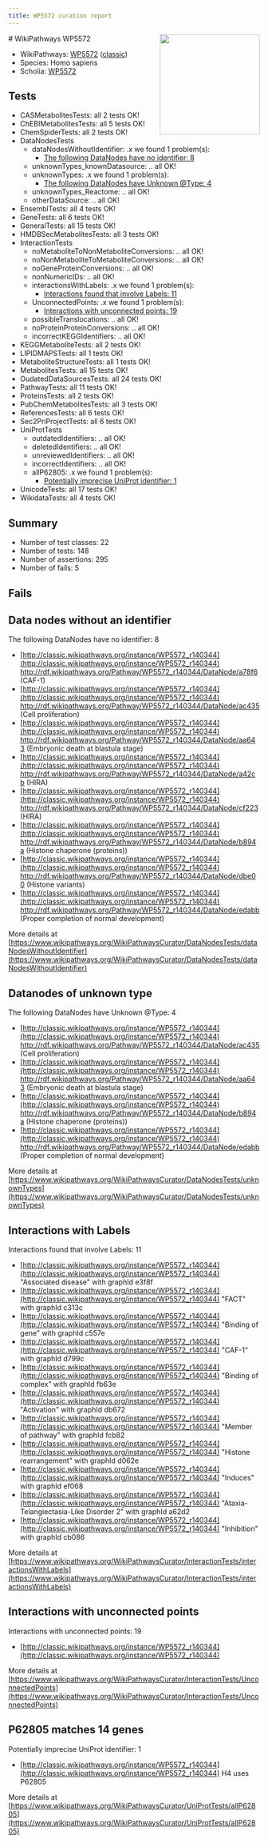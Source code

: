```yaml
---
title: WP5572 curation report
---
```


<img style="float: right; width: 200px" src="https://upload.wikimedia.org/wikipedia/commons/thumb/8/83/Wplogo_with_text_500.png/640px-Wplogo_with_text_500.png" />
# WikiPathways WP5572

* WikiPathways: [WP5572](https://wikipathways.org/pathways/WP5572) ([classic](https://classic.wikipathways.org/instance/WP5572))
* Species: Homo sapiens
* Scholia: [WP5572](https://scholia.toolforge.org/wikipathways/WP5572)
## Tests
* CASMetabolitesTests: all 2 tests OK!
* ChEBIMetabolitesTests: all 5 tests OK!
* ChemSpiderTests: all 2 tests OK!
* DataNodesTests
    * dataNodesWithoutIdentifier: .x we found 1 problem(s):
        * [The following DataNodes have no identifier: 8](#d2d32fa7)
    * unknownTypes_knownDatasource: .. all OK!
    * unknownTypes: .x we found 1 problem(s):
        * [The following DataNodes have Unknown @Type: 4](#839973e2)
    * unknownTypes_Reactome: .. all OK!
    * otherDataSource: .. all OK!
* EnsemblTests: all 4 tests OK!
* GeneTests: all 6 tests OK!
* GeneralTests: all 15 tests OK!
* HMDBSecMetabolitesTests: all 3 tests OK!
* InteractionTests
    * noMetaboliteToNonMetaboliteConversions: .. all OK!
    * noNonMetaboliteToMetaboliteConversions: .. all OK!
    * noGeneProteinConversions: .. all OK!
    * nonNumericIDs: .. all OK!
    * interactionsWithLabels: .x we found 1 problem(s):
        * [Interactions found that involve Labels: 11](#fe97a8b9)
    * UnconnectedPoints: .x we found 1 problem(s):
        * [Interactions with unconnected points: 19](#7f1d4080)
    * possibleTranslocations: .. all OK!
    * noProteinProteinConversions: .. all OK!
    * incorrectKEGGIdentifiers: .. all OK!
* KEGGMetaboliteTests: all 2 tests OK!
* LIPIDMAPSTests: all 1 tests OK!
* MetaboliteStructureTests: all 1 tests OK!
* MetabolitesTests: all 15 tests OK!
* OudatedDataSourcesTests: all 24 tests OK!
* PathwayTests: all 11 tests OK!
* ProteinsTests: all 2 tests OK!
* PubChemMetabolitesTests: all 3 tests OK!
* ReferencesTests: all 6 tests OK!
* Sec2PriProjectTests: all 6 tests OK!
* UniProtTests
    * outdatedIdentifiers: .. all OK!
    * deletedIdentifiers: .. all OK!
    * unreviewedIdentifiers: .. all OK!
    * incorrectIdentifiers: .. all OK!
    * allP62805: .x we found 1 problem(s):
        * [Potentially imprecise UniProt identifier: 1](#5bee1cf3)
* UnicodeTests: all 17 tests OK!
* WikidataTests: all 4 tests OK!


## Summary

* Number of test classes: 22
* Number of tests: 148
* Number of assertions: 295
* Number of fails: 5

## Fails

<a name="d2d32fa7" />

## Data nodes without an identifier

The following DataNodes have no identifier: 8

* [http://classic.wikipathways.org/instance/WP5572_r140344](http://classic.wikipathways.org/instance/WP5572_r140344) http://rdf.wikipathways.org/Pathway/WP5572_r140344/DataNode/a78f6 (CAF-1)
* [http://classic.wikipathways.org/instance/WP5572_r140344](http://classic.wikipathways.org/instance/WP5572_r140344) http://rdf.wikipathways.org/Pathway/WP5572_r140344/DataNode/ac435 (Cell proliferation)
* [http://classic.wikipathways.org/instance/WP5572_r140344](http://classic.wikipathways.org/instance/WP5572_r140344) http://rdf.wikipathways.org/Pathway/WP5572_r140344/DataNode/aa643 (Embryonic death at blastula stage)
* [http://classic.wikipathways.org/instance/WP5572_r140344](http://classic.wikipathways.org/instance/WP5572_r140344) http://rdf.wikipathways.org/Pathway/WP5572_r140344/DataNode/a42cb (HIRA)
* [http://classic.wikipathways.org/instance/WP5572_r140344](http://classic.wikipathways.org/instance/WP5572_r140344) http://rdf.wikipathways.org/Pathway/WP5572_r140344/DataNode/cf223 (HIRA)
* [http://classic.wikipathways.org/instance/WP5572_r140344](http://classic.wikipathways.org/instance/WP5572_r140344) http://rdf.wikipathways.org/Pathway/WP5572_r140344/DataNode/b894a (Histone chaperone (proteins))
* [http://classic.wikipathways.org/instance/WP5572_r140344](http://classic.wikipathways.org/instance/WP5572_r140344) http://rdf.wikipathways.org/Pathway/WP5572_r140344/DataNode/dbe00 (Histone variants)
* [http://classic.wikipathways.org/instance/WP5572_r140344](http://classic.wikipathways.org/instance/WP5572_r140344) http://rdf.wikipathways.org/Pathway/WP5572_r140344/DataNode/edabb (Proper completion of normal development)


More details at [https://www.wikipathways.org/WikiPathwaysCurator/DataNodesTests/dataNodesWithoutIdentifier](https://www.wikipathways.org/WikiPathwaysCurator/DataNodesTests/dataNodesWithoutIdentifier)

<a name="839973e2" />

## Datanodes of unknown type

The following DataNodes have Unknown @Type: 4

* [http://classic.wikipathways.org/instance/WP5572_r140344](http://classic.wikipathways.org/instance/WP5572_r140344) http://rdf.wikipathways.org/Pathway/WP5572_r140344/DataNode/ac435 (Cell proliferation)
* [http://classic.wikipathways.org/instance/WP5572_r140344](http://classic.wikipathways.org/instance/WP5572_r140344) http://rdf.wikipathways.org/Pathway/WP5572_r140344/DataNode/aa643 (Embryonic death at blastula stage)
* [http://classic.wikipathways.org/instance/WP5572_r140344](http://classic.wikipathways.org/instance/WP5572_r140344) http://rdf.wikipathways.org/Pathway/WP5572_r140344/DataNode/b894a (Histone chaperone (proteins))
* [http://classic.wikipathways.org/instance/WP5572_r140344](http://classic.wikipathways.org/instance/WP5572_r140344) http://rdf.wikipathways.org/Pathway/WP5572_r140344/DataNode/edabb (Proper completion of normal development)


More details at [https://www.wikipathways.org/WikiPathwaysCurator/DataNodesTests/unknownTypes](https://www.wikipathways.org/WikiPathwaysCurator/DataNodesTests/unknownTypes)

<a name="fe97a8b9" />

## Interactions with Labels

Interactions found that involve Labels: 11

* [http://classic.wikipathways.org/instance/WP5572_r140344](http://classic.wikipathways.org/instance/WP5572_r140344) "Associated disease" with graphId e3f8f
* [http://classic.wikipathways.org/instance/WP5572_r140344](http://classic.wikipathways.org/instance/WP5572_r140344) "FACT" with graphId c313c
* [http://classic.wikipathways.org/instance/WP5572_r140344](http://classic.wikipathways.org/instance/WP5572_r140344) "Binding of gene" with graphId c557e
* [http://classic.wikipathways.org/instance/WP5572_r140344](http://classic.wikipathways.org/instance/WP5572_r140344) "CAF-1" with graphId d799c
* [http://classic.wikipathways.org/instance/WP5572_r140344](http://classic.wikipathways.org/instance/WP5572_r140344) "Binding of complex" with graphId fb63e
* [http://classic.wikipathways.org/instance/WP5572_r140344](http://classic.wikipathways.org/instance/WP5572_r140344) "Activation" with graphId db672
* [http://classic.wikipathways.org/instance/WP5572_r140344](http://classic.wikipathways.org/instance/WP5572_r140344) "Member of pathway" with graphId fcb82
* [http://classic.wikipathways.org/instance/WP5572_r140344](http://classic.wikipathways.org/instance/WP5572_r140344) "Histone rearrangement" with graphId d062e
* [http://classic.wikipathways.org/instance/WP5572_r140344](http://classic.wikipathways.org/instance/WP5572_r140344) "Induces" with graphId ef068
* [http://classic.wikipathways.org/instance/WP5572_r140344](http://classic.wikipathways.org/instance/WP5572_r140344) "Ataxia-Telangiectasia-Like Disorder 2" with graphId a62d2
* [http://classic.wikipathways.org/instance/WP5572_r140344](http://classic.wikipathways.org/instance/WP5572_r140344) "Inhibition" with graphId cb086


More details at [https://www.wikipathways.org/WikiPathwaysCurator/InteractionTests/interactionsWithLabels](https://www.wikipathways.org/WikiPathwaysCurator/InteractionTests/interactionsWithLabels)

<a name="7f1d4080" />

## Interactions with unconnected points

Interactions with unconnected points: 19

* [http://classic.wikipathways.org/instance/WP5572_r140344](http://classic.wikipathways.org/instance/WP5572_r140344)


More details at [https://www.wikipathways.org/WikiPathwaysCurator/InteractionTests/UnconnectedPoints](https://www.wikipathways.org/WikiPathwaysCurator/InteractionTests/UnconnectedPoints)

<a name="5bee1cf3" />

## P62805 matches 14 genes

Potentially imprecise UniProt identifier: 1

* [http://classic.wikipathways.org/instance/WP5572_r140344](http://classic.wikipathways.org/instance/WP5572_r140344) H4 uses P62805


More details at [https://www.wikipathways.org/WikiPathwaysCurator/UniProtTests/allP62805](https://www.wikipathways.org/WikiPathwaysCurator/UniProtTests/allP62805)

